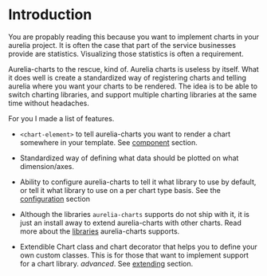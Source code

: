 # Introduction

You are propably reading this because you want to implement charts in your
aurelia project. It is often the case that part of the service businesses
provide are statistics. Visualizing those statistics is often a requirement.

Aurelia-charts to the rescue, kind of. Aurelia charts is useless by itself.
What it does well is create a standardized way of registering charts and
telling aurelia where you want your charts to be rendered. The idea is to be
able to switch charting libraries, and support multiple charting libraries at
the same time without headaches.

For you I made a list of features.

- `<chart-element>` to tell aurelia-charts you want to render a chart somewhere in
  your template. See [component](./component.md) section.

- Standardized way of defining what data should be plotted on what
  dimension/axes.

- Ability to configure aurelia-charts to tell it what library to use by
  default, or tell it what library to use on a per chart type basis. See the
  [configuration](./configuration.md) section

- Although the libraries `aurelia-charts` supports do not ship with it, it is
  just an install away to extend aurelia-charts with other charts. Read more
  about the [libraries](./libraries.md) aurelia-charts supports.

- Extendible Chart class and chart decorator that helps you to define your own
  custom classes. This is for those that want to implement support for a chart
  library. *advanced*. See [extending](./extending.md) section.
